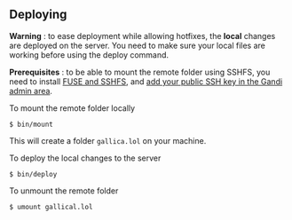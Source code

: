 ## Deploying

**Warning** : to ease deployment while allowing hotfixes, the **local** changes are deployed on the server.
You need to make sure your local files are working before using the deploy command.

**Prerequisites** : to be able to mount the remote folder using SSHFS, you need to install [FUSE and SSHFS](https://osxfuse.github.io/), and [add your public SSH key in the Gandi admin area](http://wiki.gandi.net/fr/gandi/ssh-keys).

To mount the remote folder locally

```
$ bin/mount
```

This will create a folder `gallica.lol` on your machine.

To deploy the local changes to the server

```
$ bin/deploy
```

To unmount the remote folder

```
$ umount gallical.lol
```